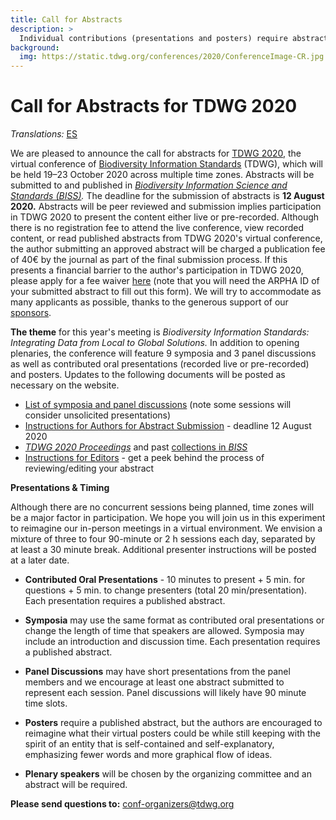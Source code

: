 ```yaml
---
title: Call for Abstracts
description: >
  Individual contributions (presentations and posters) require abstracts, which will be published in Biodiversity Information Science and Standards (BISS) as the Proceedings of TDWG 2020.
background:
  img: https://static.tdwg.org/conferences/2020/ConferenceImage-CR.jpg
---
```


# Call for Abstracts for TDWG 2020
_Translations:_  [ES](https://www.tdwg.org/conferences/2020/es/envio-de-resumenes/)

We are pleased to announce the call for abstracts for [TDWG 2020](https://www.tdwg.org/conferences/2020/), the virtual conference of [Biodiversity Information Standards](https://tdwg.org) (TDWG), which will be held 19–23 October 2020 across multiple time zones. Abstracts will be submitted to and published in _[Biodiversity Information Science and Standards (BISS)](https://biss.pensoft.net/)._ The deadline for the submission of abstracts is **12 August 2020.** Abstracts will be peer reviewed and submission implies participation in TDWG 2020 to present the content either live or pre-recorded. Although there is no registration fee to attend the live conference, view recorded content, or read published abstracts from TDWG 2020's virtual conference, the author submitting an approved abstract will be charged a publication fee of 40€ by the journal as part of the final submission process. If this presents a financial barrier to the author's participation in TDWG 2020, please apply for a fee waiver [here](https://forms.gle/cAMP9rvNBHRMUdTx8) (note that you will need the ARPHA ID of your submitted abstract to fill out this form). We will try to accommodate as many applicants as possible, thanks to the generous support of our [sponsors](https://www.tdwg.org/conferences/2020/#sponsors).

**The theme** for this year's meeting is _Biodiversity Information Standards: Integrating Data from Local to Global Solutions._ In addition to opening plenaries, the conference will feature 9 symposia and 3 panel discussions as well as contributed oral presentations (recorded live or pre-recorded) and posters. Updates to the following documents will be posted as necessary on the website.

*   [List of symposia and panel discussions](https://www.tdwg.org/conferences/2020/session-list/) (note some sessions will consider unsolicited presentations)
*   [Instructions for Authors for Abstract Submission](https://www.tdwg.org/conferences/2020/instructions-for-abstract-submission/) - deadline 12 August 2020
*   _[TDWG 2020 Proceedings](https://biss.pensoft.net/collection/222/)_ and past [collections in _BISS_](https://biss.pensoft.net/collections)
*   [Instructions for Editors](https://www.tdwg.org/conferences/2020/instructions-for-editors/) - get a peek behind the process of reviewing/editing your abstract

**Presentations & Timing**

Although there are no concurrent sessions being planned, time zones will be a major factor in participation. We hope you will join us in this experiment to reimagine our in-person meetings in a virtual environment. We envision a mixture of three to four 90-minute or 2 h sessions each day, separated by at least a 30 minute break. Additional presenter instructions will be posted at a later date.

* **Contributed Oral Presentations** - 10 minutes to present + 5 min. for questions + 5 min. to change presenters (total 20 min/presentation). Each presentation requires a published abstract.

* **Symposia** may use the same format as contributed oral presentations or change the length of time that speakers are allowed. Symposia may include an introduction and discussion time. Each presentation requires a published abstract.

* **Panel Discussions** may have short presentations from the panel members and we encourage at least one abstract submitted to represent each session. Panel discussions will likely have 90 minute time slots.

* **Posters** require a published abstract, but the authors are encouraged to reimagine what their virtual posters could be while still keeping with the spirit of an entity that is self-contained and self-explanatory, emphasizing fewer words and more graphical flow of ideas.

* **Plenary speakers** will be chosen by the organizing committee and an abstract will be required.

**Please send questions to:** [conf-organizers@tdwg.org](mailto:conf-organizers@tdwg.org?subject=TDWG%202020)
